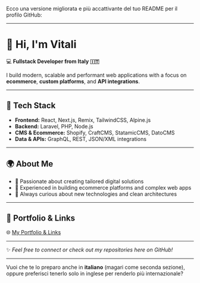 Ecco una versione migliorata e più accattivante del tuo README per il profilo GitHub:

---

# 👋 Hi, I'm Vitali

💻 **Fullstack Developer from Italy 🇮🇹**

I build modern, scalable and performant web applications with a focus on **ecommerce**, **custom platforms**, and **API integrations**.

---

## 🚀 Tech Stack

* **Frontend:** React, Next.js, Remix, TailwindCSS, Alpine.js
* **Backend:** Laravel, PHP, Node.js
* **CMS & Ecommerce:** Shopify, CraftCMS, StatamicCMS, DatoCMS
* **Data & APIs:** GraphQL, REST, JSON/XML integrations

---

## 🌍 About Me

* 🔹 Passionate about creating tailored digital solutions
* 🔹 Experienced in building ecommerce platforms and complex web apps
* 🔹 Always curious about new technologies and clean architectures

---

## 📎 Portfolio & Links

🌐 [My Portfolio & Links](https://linktr.ee/vitali.jalbu)

---

✨ *Feel free to connect or check out my repositories here on GitHub!*

---

Vuoi che te lo preparo anche in **italiano** (magari come seconda sezione), oppure preferisci tenerlo solo in inglese per renderlo più internazionale?
